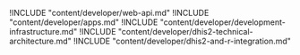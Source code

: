 <!--DHIS2-SECTION-ID:index-->

!INCLUDE "content/developer/web-api.md"
!INCLUDE "content/developer/apps.md"
!INCLUDE "content/developer/development-infrastructure.md"
!INCLUDE "content/developer/dhis2-technical-architecture.md"
!INCLUDE "content/developer/dhis2-and-r-integration.md"
